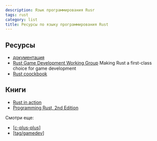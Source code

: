 ```yaml
---
description: Язык программирования Rusr
tags: rust
category: list
title: Ресурсы по языку программирования Rust
---
```

## Ресурсы

- [документация](https://doc.rust-lang.org/stable/book/title-page.html)
- [Rust Game Development Working Group](https://gamedev.rs/) Making Rust a first-class choice for game development
- [Rust coockbook](https://rust-lang-nursery.github.io/rust-cookbook/)

## Книги

- [Rust in action](https://www.manning.com/books/rust-in-action)
- [Programming Rust, 2nd Edition](https://www.oreilly.com/library/view/programming-rust-2nd/9781492052586/)

Смотри еще:

- [[c-plus-plus]]
- [[tag/gamedev]]

[//begin]: # "Autogenerated link references for markdown compatibility"
[c-plus-plus]: c-plus-plus "Ресурсы по языку программирования С++"
[tag/gamedev]: ../tag/gamedev "Tag: gamedev"
[//end]: # "Autogenerated link references"